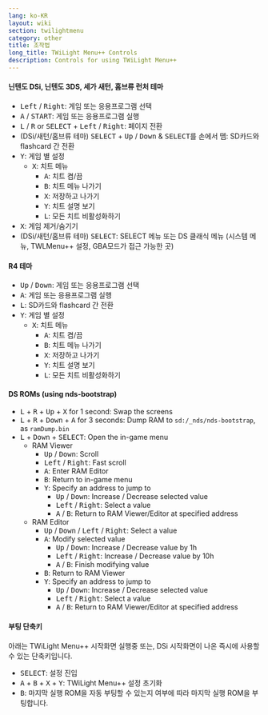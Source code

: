 ```yaml
---
lang: ko-KR
layout: wiki
section: twilightmenu
category: other
title: 조작법
long_title: TWiLight Menu++ Controls
description: Controls for using TWiLight Menu++
---
```


#### 닌텐도 DSi, 닌텐도 3DS, 세가 새턴, 홈브류 런처 테마
- <kbd>Left</kbd> / <kbd>Right</kbd>: 게임 또는 응용프로그램 선택
- <kbd class="face">A</kbd> / <kbd>START</kbd>: 게임 또는 응용프로그램 실행
- <kbd class="l">L</kbd> / <kbd class="r">R</kbd> or <kbd>SELECT</kbd> + <kbd>Left</kbd> / <kbd>Right</kbd>: 페이지 전환
- (DSi/새턴/홈브류 테마) <kbd>SELECT</kbd> + <kbd>Up</kbd> / <kbd>Down</kbd> & <kbd>SELECT</kbd>를 손에서 뗌: SD카드와 flashcard 간 전환
- <kbd class="face">Y</kbd>: 게임 별 설정
   - <kbd class="face">X</kbd>: 치트 메뉴
      - <kbd class="face">A</kbd>: 치트 켬/끔
      - <kbd class="face">B</kbd>: 치트 메뉴 나가기
      - <kbd class="face">X</kbd>: 저장하고 나가기
      - <kbd class="face">Y</kbd>: 치트 설명 보기
      - <kbd class="l">L</kbd>: 모든 치트 비활성화하기
- <kbd class="face">X</kbd>: 게임 제거/숨기기
- (DSi/새턴/홈브류 테마) <kbd>SELECT</kbd>: SELECT 메뉴 또는 DS 클래식 메뉴 (시스템 메뉴, TWLMenu++ 설정, GBA모드가 접근 가능한 곳)

#### R4 테마
- <kbd>Up</kbd> / <kbd>Down</kbd>: 게임 또는 응용프로그램 선택
- <kbd class="face">A</kbd>: 게임 또는 응용프로그램 실행
- <kbd class="l">L</kbd>: SD카드와 flashcard 간 전환
- <kbd class="face">Y</kbd>: 게임 별 설정
   - <kbd class="face">X</kbd>: 치트 메뉴
      - <kbd class="face">A</kbd>: 치트 켬/끔
      - <kbd class="face">B</kbd>: 치트 메뉴 나가기
      - <kbd class="face">X</kbd>: 저장하고 나가기
      - <kbd class="face">Y</kbd>: 치트 설명 보기
      - <kbd class="l">L</kbd>: 모든 치트 비활성화하기

#### DS ROMs (using nds-bootstrap)
- <kbd class="l">L</kbd> + <kbd class="r">R</kbd> + <kbd>Up</kbd> + <kbd class="face">X</kbd> for 1 second: Swap the screens
- <kbd class="l">L</kbd> + <kbd class="r">R</kbd> + <kbd>Down</kbd> + <kbd class="face">A</kbd> for 3 seconds: Dump RAM to `sd:/_nds/nds-bootstrap`, as `ramDump.bin`
- <kbd class="l">L</kbd> + <kbd>Down</kbd> + <kbd>SELECT</kbd>: Open the in-game menu
   - RAM Viewer
      - <kbd>Up</kbd> / <kbd>Down</kbd>: Scroll
      - <kbd>Left</kbd> / <kbd>Right</kbd>: Fast scroll
      - <kbd class="face">A</kbd>: Enter RAM Editor
      - <kbd class="face">B</kbd>: Return to in-game menu
      - <kbd class="face">Y</kbd>: Specify an address to jump to
        - <kbd>Up</kbd> / <kbd>Down</kbd>: Increase / Decrease selected value
        - <kbd>Left</kbd> / <kbd>Right</kbd>: Select a value
        - <kbd class="face">A</kbd> / <kbd class="face">B</kbd>: Return to RAM Viewer/Editor at specified address
   - RAM Editor
      - <kbd>Up</kbd> / <kbd>Down</kbd> / <kbd>Left</kbd> / <kbd>Right</kbd>: Select a value
      - <kbd class="face">A</kbd>: Modify selected value
         - <kbd>Up</kbd> / <kbd>Down</kbd>: Increase / Decrease value by 1h
         - <kbd>Left</kbd> / <kbd>Right</kbd>: Increase / Decrease value by 10h
         - <kbd class="face">A</kbd> / <kbd class="face">B</kbd>: Finish modifying value
      - <kbd class="face">B</kbd>: Return to RAM Viewer
      - <kbd class="face">Y</kbd>: Specify an address to jump to
        - <kbd>Up</kbd> / <kbd>Down</kbd>: Increase / Decrease selected value
        - <kbd>Left</kbd> / <kbd>Right</kbd>: Select a value
        - <kbd class="face">A</kbd> / <kbd class="face">B</kbd>: Return to RAM Viewer/Editor at specified address

#### 부팅 단축키
아래는 TWiLight Menu++ 시작화면 실행중 또는, DSi 시작화면이 나온 즉시에 사용할 수 있는 단축키입니다.

- <kbd>SELECT</kbd>: 설정 진입
- <kbd class="face">A</kbd> + <kbd class="face">B</kbd> + <kbd class="face">X</kbd> + <kbd class="face">Y</kbd>: TWiLight Menu++ 설정 초기화
- <kbd class="face">B</kbd>: 마지막 실행 ROM을 자동 부팅할 수 있는지 여부에 따라 마지막 실행 ROM을 부팅합니다.
